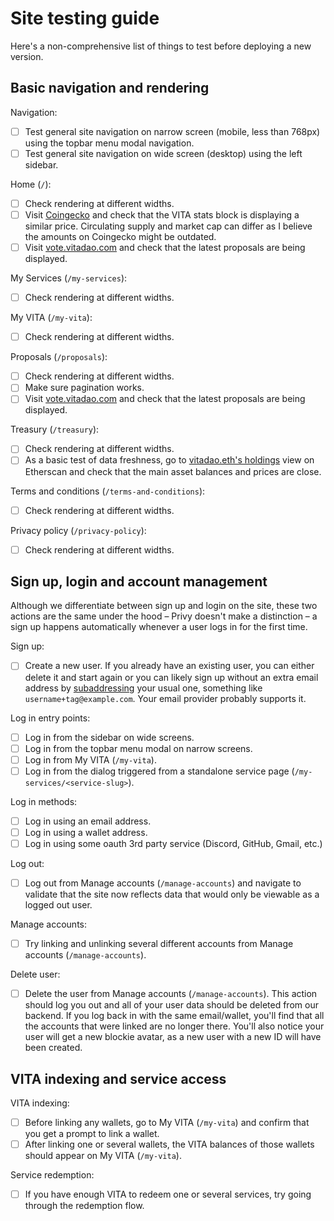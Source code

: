 # Site testing guide

Here's a non-comprehensive list of things to test before deploying a new
version.

## Basic navigation and rendering

Navigation:

- [ ] Test general site navigation on narrow screen (mobile, less than 768px)
      using the topbar menu modal navigation.
- [ ] Test general site navigation on wide screen (desktop) using the left
      sidebar.

Home (`/`):

- [ ] Check rendering at different widths.
- [ ] Visit [Coingecko](https://www.coingecko.com/en/coins/vitadao) and check
      that the VITA stats block is displaying a similar price. Circulating
      supply and market cap can differ as I believe the amounts on Coingecko
      might be outdated.
- [ ] Visit [vote.vitadao.com](https://vote.vitadao.com) and check that the
      latest proposals are being displayed.

My Services (`/my-services`):

- [ ] Check rendering at different widths.

My VITA (`/my-vita`):

- [ ] Check rendering at different widths.

Proposals (`/proposals`):

- [ ] Check rendering at different widths.
- [ ] Make sure pagination works.
- [ ] Visit [vote.vitadao.com](https://vote.vitadao.com) and check that the
      latest proposals are being displayed.

Treasury (`/treasury`):

- [ ] Check rendering at different widths.
- [ ] As a basic test of data freshness, go to [vitadao.eth's
      holdings](https://etherscan.io/tokenholdings?a=0xF5307a74d1550739ef81c6488DC5C7a6a53e5Ac2)
      view on Etherscan and check that the main asset balances and prices are
      close.

Terms and conditions (`/terms-and-conditions`):

- [ ] Check rendering at different widths.

Privacy policy (`/privacy-policy`):

- [ ] Check rendering at different widths.

## Sign up, login and account management

Although we differentiate between sign up and login on the site, these two
actions are the same under the hood – Privy doesn't make a distinction – a sign
up happens automatically whenever a user logs in for the first time.

Sign up:

- [ ] Create a new user. If you already have an existing user, you can either
      delete it and start again or you can likely sign up without an extra email
      address by
      [subaddressing](https://en.wikipedia.org/wiki/Email_address#Sub-addressing)
      your usual one, something like `username+tag@example.com`. Your email
      provider probably supports it.

Log in entry points:

- [ ] Log in from the sidebar on wide screens.
- [ ] Log in from the topbar menu modal on narrow screens.
- [ ] Log in from My VITA (`/my-vita`).
- [ ] Log in from the dialog triggered from a standalone service page
      (`/my-services/<service-slug>`).

Log in methods:

- [ ] Log in using an email address.
- [ ] Log in using a wallet address.
- [ ] Log in using some oauth 3rd party service (Discord, GitHub, Gmail, etc.)

Log out:

- [ ] Log out from Manage accounts (`/manage-accounts`) and navigate to validate
      that the site now reflects data that would only be viewable as a logged
      out user.

Manage accounts:

- [ ] Try linking and unlinking several different accounts from Manage accounts
      (`/manage-accounts`).

Delete user:

- [ ] Delete the user from Manage accounts (`/manage-accounts`). This action
      should log you out and all of your user data should be deleted from our
      backend. If you log back in with the same email/wallet, you'll find that
      all the accounts that were linked are no longer there. You'll also notice
      your user will get a new blockie avatar, as a new user with a new ID will
      have been created.

## VITA indexing and service access

VITA indexing:

- [ ] Before linking any wallets, go to My VITA (`/my-vita`) and confirm that
      you get a prompt to link a wallet.
- [ ] After linking one or several wallets, the VITA balances of those wallets
      should appear on My VITA (`/my-vita`).

Service redemption:

- [ ] If you have enough VITA to redeem one or several services, try going
      through the redemption flow.
